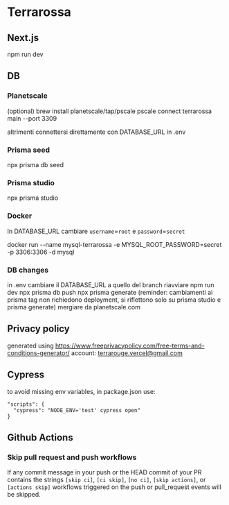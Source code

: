 # Terrarossa

## Next.js

npm run dev

## DB

### Planetscale

(optional)
brew install planetscale/tap/pscale
pscale connect terrarossa main --port 3309

altrimenti connettersi direttamente con DATABASE_URL in .env

### Prisma seed

npx prisma db seed

### Prisma studio

npx prisma studio

### Docker

In DATABASE_URL cambiare `username`=`root` e `password`=`secret`

docker run --name mysql-terrarossa -e MYSQL_ROOT_PASSWORD=secret -p 3306:3306 -d mysql

### DB changes

in .env cambiare il DATABASE_URL a quello del branch
riavviare npm run dev
npx prisma db push
npx prisma generate
(reminder: cambiamenti ai prisma tag non richiedono deployment, si riflettono solo su prisma studio e prisma generate)
mergiare da planetscale.com

## Privacy policy

generated using https://www.freeprivacypolicy.com/free-terms-and-conditions-generator/
account: terrarouge.vercel@gmail.com

## Cypress

to avoid missing env variables, in package.json use:

```
"scripts": {
  "cypress": "NODE_ENV='test' cypress open"
}
```

## Github Actions

### Skip pull request and push workflows

If any commit message in your push or the HEAD commit of your PR contains the strings `[skip ci]`, `[ci skip]`, `[no ci]`, `[skip actions]`, or `[actions skip]` workflows triggered on the push or pull_request events will be skipped.
